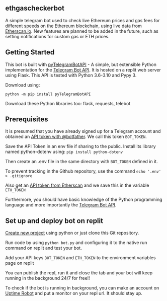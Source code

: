 ## ethgascheckerbot

A simple telegram bot used to check live Ethereum prices and gas fees for different speeds on the Ethereum blockchain, using live data from [Etherscan.io](https://etherscan.io/). New features are planned to be added in the future, such as setting notifications for custom gas or ETH prices.

## Getting Started

This bot is built with [pyTelegramBotAPI](https://github.com/eternnoir/pyTelegramBotAPI) - A simple, but extensible Python implementation for the [Telegram Bot API](https://core.telegram.org/bots/api). It is hosted on a replit web server using Flask. This API is tested with Python 3.6-3.10 and Pypy 3. 

Download using:

`python -m pip install pyTelegramBotAPI`

Download these Python libraries too: flask, requests, telebot

## Prerequisites
It is presumed that you have already signed up for a Telegram account and obtained an [API token with @botfather](https://core.telegram.org/bots#botfather). We call this token `BOT_TOKEN`.

Save the API Token in an env file if sharing to the public. Install its library named python-dotenv using: `pip install python-dotenv` 

Then create an .env file in the same directory with `BOT_TOKEN` defined in it.

To prevent tracking in the Github repository, use the command `echo '.env' > .gitignore`

Also get an [API token from Etherscan](https://etherscan.io/apis) and we save this in the variable `ETH_TOKEN`

Furthermore, you should have basic knowledge of the Python programming language and more importantly the [Telegram Bot API](https://core.telegram.org/bots/api).

## Set up and deploy bot on replit
[Create new project](https://replit.com/~) using python or just clone this Git repository.

Run code by using `python bot.py` and configuring it to the native run command on replit and test your bot. 

Add your API keys `BOT_TOKEN` and `ETH_TOKEN` to the environment variables page on replit

You can publish the repl, run it and close the tab and your bot will keep running in the background 24/7 for free!!

To check if the bot is running in background, you can make an account on [Uptime Robot](https://uptimerobot.com/) and put a monitor on your repl url. It should stay up.